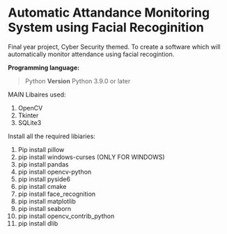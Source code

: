 # Automatic Attandance Monitoring System using Facial Recoginition

Final year project, Cyber Security themed.
To create a software which will automatically monitor attendance using facial recogintion.

**Programming language:**
> Python
**Version**
> Python 3.9.0 or later


MAIN Libaires used:
1. OpenCV
2. Tkinter
3. SQLite3

Install all the required libiaries:

1. Pip install pillow
2. pip install windows-curses (ONLY FOR WINDOWS)
3. pip install pandas
4. pip install opencv-python
5. pip install pyside6
6. pip install cmake
7. pip install face_recognition
8. pip install matplotlib
9. pip install seaborn
10. pip install opencv_contrib_python 
11. pip install dlib
